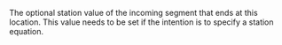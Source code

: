 The optional station value of the incoming segment that ends at this location. This value needs to be set if the intention is to specify a station equation.
